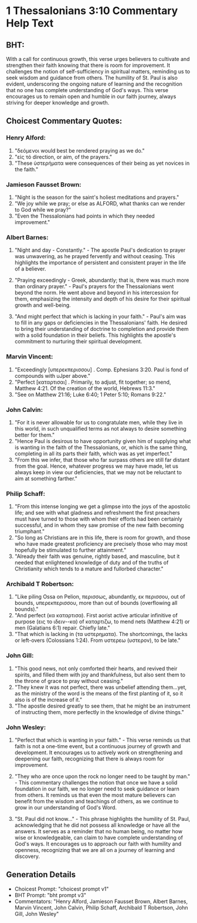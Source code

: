 # 1 Thessalonians 3:10 Commentary Help Text

## BHT:
With a call for continuous growth, this verse urges believers to cultivate and strengthen their faith knowing that there is room for improvement. It challenges the notion of self-sufficiency in spiritual matters, reminding us to seek wisdom and guidance from others. The humility of St. Paul is also evident, underscoring the ongoing nature of learning and the recognition that no one has complete understanding of God's ways. This verse encourages us to remain open and humble in our faith journey, always striving for deeper knowledge and growth.

## Choicest Commentary Quotes:
### Henry Alford:
1. "δεόμενοι would best be rendered praying as we do." 
2. "εἰς τό direction, or aim, of the prayers." 
3. "These ὑστερήματα were consequences of their being as yet novices in the faith."

### Jamieson Fausset Brown:
1. "Night is the season for the saint's holiest meditations and prayers." 
2. "We joy while we pray; or else as ALFORD, what thanks can we render to God while we pray?"
3. "Even the Thessalonians had points in which they needed improvement."

### Albert Barnes:
1. "Night and day - Constantly." - The apostle Paul's dedication to prayer was unwavering, as he prayed fervently and without ceasing. This highlights the importance of persistent and consistent prayer in the life of a believer.

2. "Praying exceedingly - Greek, abundantly; that is, there was much more than ordinary prayer." - Paul's prayers for the Thessalonians went beyond the norm. He went above and beyond in his intercession for them, emphasizing the intensity and depth of his desire for their spiritual growth and well-being.

3. "And might perfect that which is lacking in your faith." - Paul's aim was to fill in any gaps or deficiencies in the Thessalonians' faith. He desired to bring their understanding of doctrine to completion and provide them with a solid foundation in their beliefs. This highlights the apostle's commitment to nurturing their spiritual development.

### Marvin Vincent:
1. "Exceedingly [υπερεκπερισσου] . Comp. Ephesians 3:20. Paul is fond of compounds with uJper above." 
2. "Perfect [καταρτισαι] . Primarily, to adjust, fit together; so mend, Matthew 4:21. Of the creation of the world, Hebrews 11:3." 
3. "See on Matthew 21:16; Luke 6:40; 1 Peter 5:10; Romans 9:22."

### John Calvin:
1. "For it is never allowable for us to congratulate men, while they live in this world, in such unqualified terms as not always to desire something better for them."
2. "Hence Paul is desirous to have opportunity given him of supplying what is wanting in the faith of the Thessalonians, or, which is the same thing, completing in all its parts their faith, which was as yet imperfect."
3. "From this we infer, that those who far surpass others are still far distant from the goal. Hence, whatever progress we may have made, let us always keep in view our deficiencies, that we may not be reluctant to aim at something farther."

### Philip Schaff:
1. "From this intense longing we get a glimpse into the joys of the apostolic life; and see with what gladness and refreshment the first preachers must have turned to those with whom their efforts had been certainly successful, and in whom they saw promise of the new faith becoming triumphant."
2. "So long as Christians are in this life, there is room for growth, and those who have made greatest proficiency are precisely those who may most hopefully be stimulated to further attainment."
3. "Already their faith was genuine, rightly based, and masculine, but it needed that enlightened knowledge of duty and of the truths of Christianity which tends to a mature and fullorbed character."

### Archibald T Robertson:
1. "Like piling Ossa on Pelion, περισσως, abundantly, εκ περισσου, out of bounds, υπερεκπερισσου, more than out of bounds (overflowing all bounds)."
2. "And perfect (κα καταρτισα). First aorist active articular infinitive of purpose (εις το ιδειν--κα) of καταρτιζω, to mend nets (Matthew 4:21) or men (Galatians 6:1) repair. Chiefly late."
3. "That which is lacking in (τα υστερηματα). The shortcomings, the lacks or left-overs (Colossians 1:24). From υστερεω (υστερον), to be late."

### John Gill:
1. "This good news, not only comforted their hearts, and revived their spirits, and filled them with joy and thankfulness, but also sent them to the throne of grace to pray without ceasing."
2. "They knew it was not perfect, there was unbelief attending them...yet, as the ministry of the word is the means of the first planting of it, so it also is of the increase of it."
3. "The apostle desired greatly to see them, that he might be an instrument of instructing them, more perfectly in the knowledge of divine things."

### John Wesley:
1. "Perfect that which is wanting in your faith." - This verse reminds us that faith is not a one-time event, but a continuous journey of growth and development. It encourages us to actively work on strengthening and deepening our faith, recognizing that there is always room for improvement.

2. "They who are once upon the rock no longer need to be taught by man." - This commentary challenges the notion that once we have a solid foundation in our faith, we no longer need to seek guidance or learn from others. It reminds us that even the most mature believers can benefit from the wisdom and teachings of others, as we continue to grow in our understanding of God's Word.

3. "St. Paul did not know..." - This phrase highlights the humility of St. Paul, acknowledging that he did not possess all knowledge or have all the answers. It serves as a reminder that no human being, no matter how wise or knowledgeable, can claim to have complete understanding of God's ways. It encourages us to approach our faith with humility and openness, recognizing that we are all on a journey of learning and discovery.


## Generation Details
- Choicest Prompt: "choicest prompt v1"
- BHT Prompt: "bht prompt v3"
- Commentators: "Henry Alford, Jamieson Fausset Brown, Albert Barnes, Marvin Vincent, John Calvin, Philip Schaff, Archibald T Robertson, John Gill, John Wesley"

